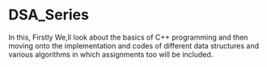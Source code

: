 # DSA_Series
In this, Firstly We,ll look about the basics of C++ programming and then moving onto the implementation and codes of different data structures and various algorithms in which assignments too will be included.
